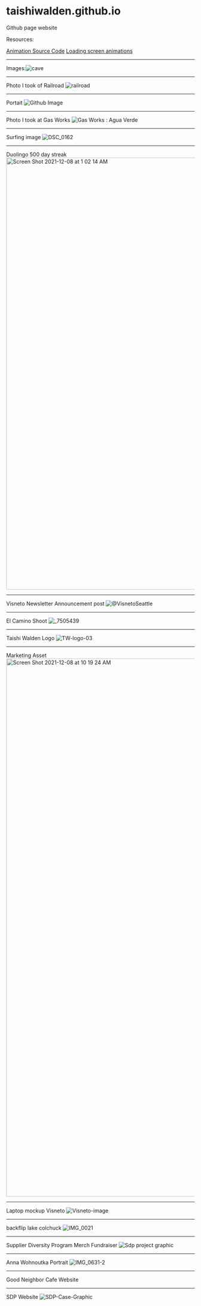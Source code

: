 # taishiwalden.github.io
Github page website

Resources:

[Animation Source Code](https://tobiasahlin.com/moving-letters/)
[Loading screen animations](https://tobiasahlin.com/spinkit/)

***
Images:![cave](https://user-images.githubusercontent.com/75241036/145173471-9066c3e9-3de6-4d90-82d3-f9af4e70f4d0.jpg)

***
Photo I took of Railroad 
![railroad](https://user-images.githubusercontent.com/75241036/145175330-434f3a52-d589-4572-bd66-41ecaff89609.jpg)

***
Portait
![Github Image](https://user-images.githubusercontent.com/75241036/145175758-687298ac-23c4-41f8-9893-db65e1410b4d.png)

***
Photo I took at Gas Works
![Gas Works : Agua Verde](https://user-images.githubusercontent.com/75241036/145176614-fe75e6fa-dbec-4112-82a7-06f8787bee4e.jpg)

***
Surfing image
![DSC_0162](https://user-images.githubusercontent.com/75241036/145178402-b1e49e4a-4eca-4011-b124-3a160aebd00b.JPG)

***
Duolingo 500 day streak
<img width="1152" alt="Screen Shot 2021-12-08 at 1 02 14 AM" src="https://user-images.githubusercontent.com/75241036/145179609-cc0d0b31-a7b4-424e-b627-1b2f9e9c3c4b.png">

***
Visneto Newsletter Announcement post
![@VisnetoSeattle](https://user-images.githubusercontent.com/75241036/145180596-d3bad9a6-14ab-43c6-be7a-075e83538f51.png)

***
El Camino Shoot
![_7505439](https://user-images.githubusercontent.com/75241036/145180850-ccd3248a-e732-4f15-b1c5-e5f4fe709b71.jpg)


***
Taishi Walden Logo
![TW-logo-03](https://user-images.githubusercontent.com/75241036/145183428-c5ff2e93-bce9-4214-951b-f7ec87b742a1.png)

***
Marketing Asset
<img width="1435" alt="Screen Shot 2021-12-08 at 10 19 24 AM" src="https://user-images.githubusercontent.com/75241036/145262298-d81c2aed-746a-4c4a-8757-b8e39063781a.png">

***
Laptop mockup Visneto
![Visneto-image](https://user-images.githubusercontent.com/75241036/145542918-375dfa81-cf88-4397-a8c8-6cdbb97b00b6.jpg)

***
backflip lake colchuck
![IMG_0021](https://user-images.githubusercontent.com/75241036/145262423-b0934611-c98a-43f7-a452-1eebbdb16e5a.jpg)

***
Supplier Diversity Program Merch Fundraiser
![Sdp project graphic](https://user-images.githubusercontent.com/75241036/145262573-5d001646-ac33-4d66-a2fd-2250017a3ec7.png)

***
Anna Wohnoutka Portrait
![IMG_0631-2](https://user-images.githubusercontent.com/75241036/145266310-c29b4203-e8ee-4b4e-b0dd-e7f9f074a7f5.jpg)

***
Good Neighbor Cafe Website

***
SDP Website
![SDP-Case-Graphic](https://user-images.githubusercontent.com/75241036/145311870-cc01871c-d3ca-4f17-8440-146dabfd9ff2.png)

